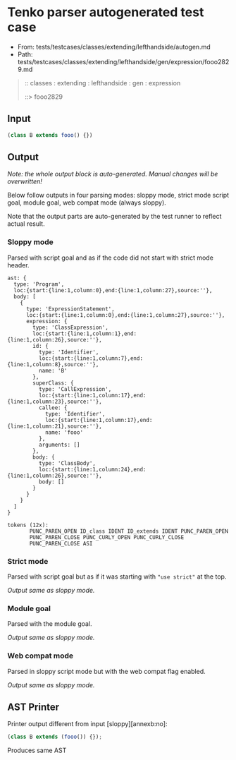 # Tenko parser autogenerated test case

- From: tests/testcases/classes/extending/lefthandside/autogen.md
- Path: tests/testcases/classes/extending/lefthandside/gen/expression/fooo2829.md

> :: classes : extending : lefthandside : gen : expression
>
> ::> fooo2829

## Input


`````js
(class B extends fooo() {})
`````

## Output

_Note: the whole output block is auto-generated. Manual changes will be overwritten!_

Below follow outputs in four parsing modes: sloppy mode, strict mode script goal, module goal, web compat mode (always sloppy).

Note that the output parts are auto-generated by the test runner to reflect actual result.

### Sloppy mode

Parsed with script goal and as if the code did not start with strict mode header.

`````
ast: {
  type: 'Program',
  loc:{start:{line:1,column:0},end:{line:1,column:27},source:''},
  body: [
    {
      type: 'ExpressionStatement',
      loc:{start:{line:1,column:0},end:{line:1,column:27},source:''},
      expression: {
        type: 'ClassExpression',
        loc:{start:{line:1,column:1},end:{line:1,column:26},source:''},
        id: {
          type: 'Identifier',
          loc:{start:{line:1,column:7},end:{line:1,column:8},source:''},
          name: 'B'
        },
        superClass: {
          type: 'CallExpression',
          loc:{start:{line:1,column:17},end:{line:1,column:23},source:''},
          callee: {
            type: 'Identifier',
            loc:{start:{line:1,column:17},end:{line:1,column:21},source:''},
            name: 'fooo'
          },
          arguments: []
        },
        body: {
          type: 'ClassBody',
          loc:{start:{line:1,column:24},end:{line:1,column:26},source:''},
          body: []
        }
      }
    }
  ]
}

tokens (12x):
       PUNC_PAREN_OPEN ID_class IDENT ID_extends IDENT PUNC_PAREN_OPEN
       PUNC_PAREN_CLOSE PUNC_CURLY_OPEN PUNC_CURLY_CLOSE
       PUNC_PAREN_CLOSE ASI
`````

### Strict mode

Parsed with script goal but as if it was starting with `"use strict"` at the top.

_Output same as sloppy mode._

### Module goal

Parsed with the module goal.

_Output same as sloppy mode._

### Web compat mode

Parsed in sloppy script mode but with the web compat flag enabled.

_Output same as sloppy mode._

## AST Printer

Printer output different from input [sloppy][annexb:no]:

````js
(class B extends (fooo()) {});
````

Produces same AST
